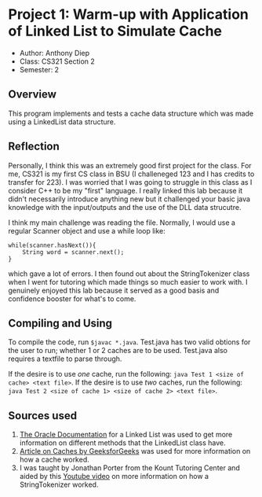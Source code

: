 # Project 1: Warm-up with Application of Linked List to Simulate Cache
- Author: Anthony Diep
- Class: CS321 Section 2
- Semester: 2

## Overview
This program implements and tests a cache data structure which was made using a LinkedList data structure.

## Reflection
Personally, I think this was an extremely good first project for the class. For me, CS321 is my first CS class in BSU (I challeneged 123 and I has credits to transfer for 223). I was worried that I was going to struggle in this class as I consider C++ to be my "first" language. I really linked this lab because it didn't necessarily introduce anything new but it challenged your basic java knowledge with the input/outputs and the use of the DLL data strucutre.

I think my main challenge was reading the file. Normally, I would use a regular Scanner object and use a while loop like:
```
while(scanner.hasNext()){
    String word = scanner.next();
}
```
which gave a lot of errors. I then found out about the StringTokenizer class when I went for tutoring which made things so much easier to work with. I genuinely enjoyed this lab because it served as a good basis and confidence booster for what's to come.

## Compiling and Using
To compile the code, run `$javac *.java`. Test.java has two valid obtions for the user to run; whether 1 or 2 caches are to be used. Test.java also requires a textfile to parse through. 

If the desire is to use *one* cache, run the following: `java Test 1 <size of cache> <text file>`. 
If the desire is to use *two* caches, run the following: `java Test 2 <size of cache 1> <size of cache 2> <text file>`.
  
## Sources used
1. [The Oracle Documentation](https://docs.oracle.com/javase/7/docs/api/java/util/LinkedList.html) for a Linked List was used to get more information on different methods that the LinkedList class have.
2. [Article on Caches by GeeksforGeeks](https://www.geeksforgeeks.org/cache-memory-in-computer-organization/#:~:text=Cache%20Memory%20is%20a%20special%20very%20high%2Dspeed%20memory.&text=The%20cache%20is%20a%20smaller,which%20store%20instructions%20and%20data.) was used for more information on how a cache worked.
3. I was taught by Jonathan Porter from the Kount Tutoring Center and aided by this [Youtube video](https://www.youtube.com/watch?v=jMbbvMeZuDc&t=0s) on more information on how a StringTokenizer worked.
  
  
